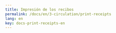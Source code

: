 ```yaml
---
title: Impresión de los recibos
permalink: /docs/en/3-circulation/print-receipts
lang: en
key: docs-print-receipts-en
---
```

